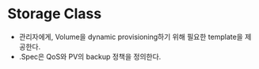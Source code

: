 # Storage Class
- 관리자에게, Volume을 dynamic provisioning하기 위해 필요한 template을 제공한다.
- .Spec은 QoS와 PV의 backup 정책을 정의한다.
